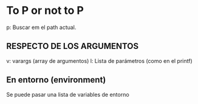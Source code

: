# To P or not to P

p: Buscar em el path actual.

## RESPECTO DE LOS ARGUMENTOS

v: varargs (array de argumentos)
l: Lista de parámetros (como en el printf)

## En entorno (environment)

Se puede pasar una lista de variables de entorno
